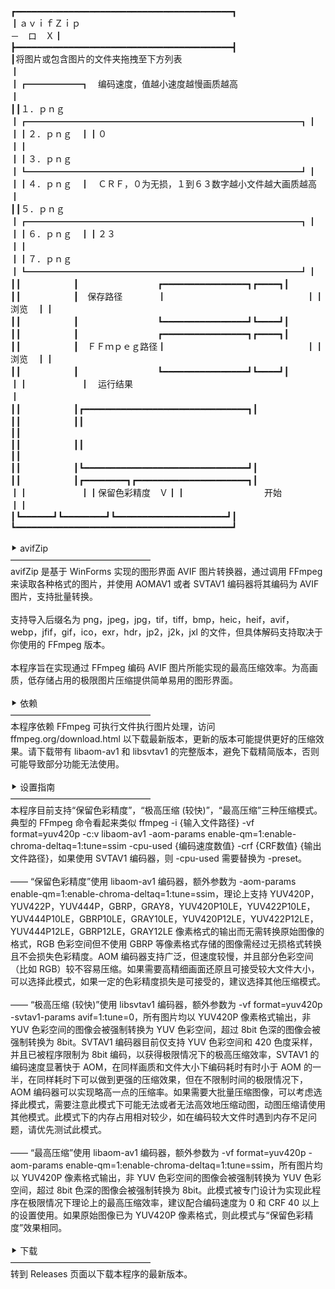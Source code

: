 ┏━━━━━━━━━━━━━━━━━━━━━━━━━━━━━━━━━━━━━━━━━┓\
┃ａｖｉｆＺｉｐ　　　　　　　　　　　　　　　　　　　　　　　　　　　　　－　ロ　Ｘ┃\
┣━━━━━━━━━━━━━━━━━━━━━━━━━━━━━━━━━━━━━━━━━┫\
┃将图片或包含图片的文件夹拖拽至下方列表　　　　　　　　　　　　　　　　　　　　　　┃\
┃┏━━━━━━┓　编码速度，值越小速度越慢画质越高　　　　　　　　　　　　　　　　┃\
┃┃１．ｐｎｇ　┃┏━━━━━━━━━━━━━━━━━━━━━━━━━━━━━━━┓┃\
┃┃２．ｐｎｇ　┃┃０　　　　　　　　　　　　　　　　　　　　　　　　　　　　　　┃┃\
┃┃３．ｐｎｇ　┃┗━━━━━━━━━━━━━━━━━━━━━━━━━━━━━━━┛┃\
┃┃４．ｐｎｇ　┃　ＣＲＦ，０为无损，１到６３数字越小文件越大画质越高　　　　　　　┃\
┃┃５．ｐｎｇ　┃┏━━━━━━━━━━━━━━━━━━━━━━━━━━━━━━━┓┃\
┃┃６．ｐｎｇ　┃┃２３　　　　　　　　　　　　　　　　　　　　　　　　　　　　　┃┃\
┃┃７．ｐｎｇ　┃┗━━━━━━━━━━━━━━━━━━━━━━━━━━━━━━━┛┃\
┃┃　　　　　　┃　　　　　　　　　┏━━━━━━━━━━━━━━━━┓┏━━━━┓┃\
┃┃　　　　　　┃　保存路径　　　　┃　　　　　　　　　　　　　　　　┃┃　浏览　┃┃\
┃┃　　　　　　┃　　　　　　　　　┗━━━━━━━━━━━━━━━━┛┗━━━━┛┃\
┃┃　　　　　　┃　　　　　　　　　┏━━━━━━━━━━━━━━━━┓┏━━━━┓┃\
┃┃　　　　　　┃　ＦＦｍｐｅｇ路径┃　　　　　　　　　　　　　　　　┃┃　浏览　┃┃\
┃┃　　　　　　┃　　　　　　　　　┗━━━━━━━━━━━━━━━━┛┗━━━━┛┃\
┃┃　　　　　　┃　运行结果　　　　　　　　　　　　　　　　　　　　　　　　　　　　┃\
┃┃　　　　　　┃┏━━━━━━━━━━━━━━━━━━━━━━━━━━━━━━━┓┃\
┃┃　　　　　　┃┃　　　　　　　　　　　　　　　　　　　　　　　　　　　　　　　┃┃\
┃┃　　　　　　┃┃　　　　　　　　　　　　　　　　　　　　　　　　　　　　　　　┃┃\
┃┃　　　　　　┃┗━━━━━━━━━━━━━━━━━━━━━━━━━━━━━━━┛┃\
┃┃　　　　　　┃┏━━━━━━━━┓┏━━━━━━━━━━━━━━━━━━━━━┓┃\
┃┃　　　　　　┃┃保留色彩精度　Ｖ┃┃　　　　　　　　　开始　　　　　　　　　　┃┃\
┃┗━━━━━━┛┗━━━━━━━━┛┗━━━━━━━━━━━━━━━━━━━━━┛┃\
┗━━━━━━━━━━━━━━━━━━━━━━━━━━━━━━━━━━━━━━━━━┛\
\
⯈ avifZip\
————————————————\
avifZip 是基于 WinForms 实现的图形界面 AVIF 图片转换器，通过调用 FFmpeg 来读取各种格式的图片，并使用 AOMAV1 或者 SVTAV1 编码器将其编码为 AVIF 图片，支持批量转换。\
\
支持导入后缀名为 png，jpeg，jpg，tif，tiff，bmp，heic，heif，avif，webp，jfif，gif，ico，exr，hdr，jp2，j2k，jxl 的文件，但具体解码支持取决于你使用的 FFmpeg 版本。\
\
本程序旨在实现通过 FFmpeg 编码 AVIF 图片所能实现的最高压缩效率。为高画质，低存储占用的极限图片压缩提供简单易用的图形界面。\
\
⯈ 依赖\
————————————————\
本程序依赖 FFmpeg 可执行文件执行图片处理，访问 ffmpeg.org/download.html 以下载最新版本，更新的版本可能提供更好的压缩效果。请下载带有 libaom-av1 和 libsvtav1 的完整版本，避免下载精简版本，否则可能导致部分功能无法使用。\
\
⯈ 设置指南\
————————————————\
本程序目前支持“保留色彩精度”，“极高压缩 (较快)”，“最高压缩”三种压缩模式。\
典型的 FFmpeg 命令看起来类似 ffmpeg -i {输入文件路径} -vf format=yuv420p -c:v libaom-av1 -aom-params enable-qm=1:enable-chroma-deltaq=1:tune=ssim -cpu-used {编码速度数值} -crf {CRF数值} {输出文件路径}，如果使用 SVTAV1 编码器，则 -cpu-used 需要替换为 -preset。\
\
—— “保留色彩精度”使用 libaom-av1 编码器，额外参数为 -aom-params enable-qm=1:enable-chroma-deltaq=1:tune=ssim，理论上支持 YUV420P，YUV422P，YUV444P，GBRP，GRAY8，YUV420P10LE，YUV422P10LE，YUV444P10LE，GBRP10LE，GRAY10LE，YUV420P12LE，YUV422P12LE，YUV444P12LE，GBRP12LE，GRAY12LE 像素格式的输出而无需转换原始图像的格式，RGB 色彩空间但不使用 GBRP 等像素格式存储的图像需经过无损格式转换且不会损失色彩精度。AOM 编码器支持广泛，但速度较慢，并且部分色彩空间（比如 RGB）较不容易压缩。如果需要高精细画面还原且可接受较大文件大小，可以选择此模式，如果一定的色彩精度损失是可接受的，建议选择其他压缩模式。\
\
—— “极高压缩 (较快)”使用 libsvtav1 编码器，额外参数为 -vf format=yuv420p -svtav1-params avif=1:tune=0，所有图片均以 YUV420P 像素格式输出，非 YUV 色彩空间的图像会被强制转换为 YUV 色彩空间，超过 8bit 色深的图像会被强制转换为 8bit。SVTAV1 编码器目前仅支持 YUV 色彩空间和 420 色度采样，并且已被程序限制为 8bit 编码，以获得极限情况下的极高压缩效率，SVTAV1 的编码速度显著快于 AOM，在同样画质和文件大小下编码耗时有时小于 AOM 的一半，在同样耗时下可以做到更强的压缩效果，但在不限制时间的极限情况下，AOM 编码器可以实现略高一点的压缩率。如果需要大批量压缩图像，可以考虑选择此模式，需要注意此模式下可能无法或者无法高效地压缩动图，动图压缩请使用其他模式。此模式下的内存占用相对较少，如在编码较大文件时遇到内存不足问题，请优先测试此模式。\
\
—— “最高压缩”使用 libaom-av1 编码器，额外参数为 -vf format=yuv420p -aom-params enable-qm=1:enable-chroma-deltaq=1:tune=ssim，所有图片均以 YUV420P 像素格式输出，非 YUV 色彩空间的图像会被强制转换为 YUV 色彩空间，超过 8bit 色深的图像会被强制转换为 8bit。此模式被专门设计为实现此程序在极限情况下理论上的最高压缩效率，建议配合编码速度为 0 和 CRF 40 以上的设置使用。如果原始图像已为 YUV420P 像素格式，则此模式与“保留色彩精度”效果相同。\
\
⯈ 下载\
————————————————\
转到 Releases 页面以下载本程序的最新版本。
